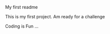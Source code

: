My first readme


This is my first project. Am ready for a challenge

<html>
  <a> Coding is Fun</a>
  ...
  
  
